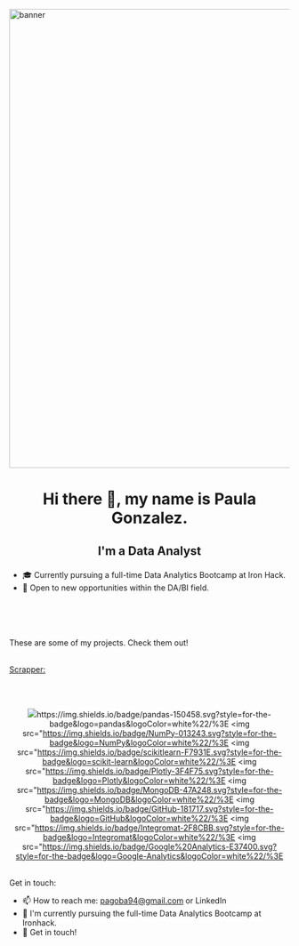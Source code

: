 <p align=”center”>


<img width="826" alt="banner" src="https://user-images.githubusercontent.com/127286755/236332485-301bcf7a-15a8-4f9c-ae33-58faf1534ded.png">


</p>



# <p align="center">Hi there 👋, my name is Paula Gonzalez. </p>
## <p align="center"> I'm a Data Analyst </p>


- 🎓 Currently pursuing a full-time Data Analytics Bootcamp at Iron Hack.
- 🔎 Open to new opportunities within the DA/BI field.

<div id="badges">
  <a href="https://www.linkedin.com/in/paulagonzalezballesteros/
    <img src="https://img.shields.io/badge/LinkedIn-blue?style=for-the-badge&logo=linkedin&logoColor=white" alt="LinkedIn Badge"/>
  </a>
  <br/><br/>
  <br/><br/>
These are some of my projects. Check them out!
  <br/><br/>

[Scrapper:](https://github.com/pagoba94/project2)

<br/><br/>
<p align="center">
<img src="https://img.shields.io/badge/MySQL-4479A1.svg?style=for-the-badge&logo=MySQL&logoColor=white%22/%3E
<img src="https://img.shields.io/badge/Python-3776AB.svg?style=for-the-badge&logo=Python&logoColor=white%22/%3E
<img src="https://img.shields.io/badge/GitHub-181717.svg?style=for-the-badge&logo=GitHub&logoColor=white%22/%3E
<img src="https://img.shields.io/badge/Tableau-E97627.svg?style=for-the-badge&logo=Tableau&logoColor=white%22/%3E
<img src="https://img.shields.io/badge/Power%20BI-F2C811.svg?style=for-the-badge&logo=Power-BI&logoColor=black%22/%3E
</p> 
<br/><br/>

Image
🛠️   Some Tools I Use:

  <img src="https://img.shields.io/badge/pandas-150458.svg?style=for-the-badge&logo=pandas&logoColor=white%22/%3E
  <img src="https://img.shields.io/badge/NumPy-013243.svg?style=for-the-badge&logo=NumPy&logoColor=white%22/%3E
  <img src="https://img.shields.io/badge/scikitlearn-F7931E.svg?style=for-the-badge&logo=scikit-learn&logoColor=white%22/%3E
  <img src="https://img.shields.io/badge/Plotly-3F4F75.svg?style=for-the-badge&logo=Plotly&logoColor=white%22/%3E
  <img src="https://img.shields.io/badge/MongoDB-47A248.svg?style=for-the-badge&logo=MongoDB&logoColor=white%22/%3E
  <img src="https://img.shields.io/badge/GitHub-181717.svg?style=for-the-badge&logo=GitHub&logoColor=white%22/%3E
  <img src="https://img.shields.io/badge/Integromat-2F8CBB.svg?style=for-the-badge&logo=Integromat&logoColor=white%22/%3E
  <img src="https://img.shields.io/badge/Google%20Analytics-E37400.svg?style=for-the-badge&logo=Google-Analytics&logoColor=white%22/%3E
    <br/><br/>

  Get in touch:

* 📫 How to reach me: pagoba94@gmail.com or LinkedIn
* 🔭 I'm currently pursuing the full-time Data Analytics Bootcamp at Ironhack.
* 💬 Get in touch!
